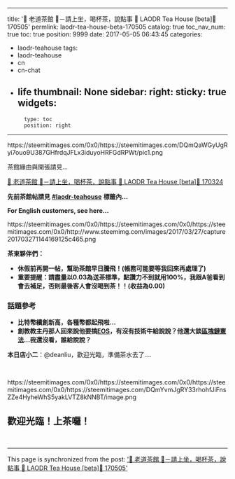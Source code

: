
---
title: '🍵 老道茶館 🍵－請上坐，喝杯茶，說點事 🍵 LAODR Tea House [beta]🍵 170505'
permlink: laodr-tea-house-beta-170505
catalog: true
toc_nav_num: true
toc: true
position: 9999
date: 2017-05-05 06:43:45
categories:
- laodr-teahouse
tags:
- laodr-teahouse
- cn
- cn-chat
- life
thumbnail: None
sidebar:
    right:
        sticky: true
widgets:
    -
        type: toc
        position: right
---


<html>
<p>https://steemitimages.com/0x0/https://steemitimages.com/DQmQaWGyUgRyi7ouo9U387GHfrdqJFLx3iduyoHRFGdRPWt/pic1.png</p>
<p>茶館緣由與開張請見...</p>
<p><a href="https://steemit.com/laodr-teahouse/@deanliu/laodr-tea-house-beta">🍵 老道茶館 🍵－請上坐，喝杯茶，說點事 🍵 LAODR Tea House [beta]🍵 170324</a></p>
<p><strong>先前茶館帖請見</strong> <a href="https://steemit.com/trending/laodr-teahouse"><strong>#laodr-teahouse</strong></a> <strong>標籤內...&nbsp;</strong></p>
<p><strong>For English customers, see here... &nbsp;</strong></p>
<p>https://steemitimages.com/0x0/https://steemitimages.com/0x0/https://steemitimages.com/0x0/http://www.steemimg.com/images/2017/03/27/capture201703271144169125c465.png</p>
<p><strong>茶東夥伴們：</strong></p>
<ul>
  <li><strong>休假前再開一帖，幫助茶館早日騰飛！(帳務可能要等我回來再處理了)</strong></li>
  <li><strong>重要提醒：請盡量以0.03為送茶標準，點讚力不到就用100%，我跟A爸看到會去補足，否則最後客人會沒喝到茶！！(收益為0.00)</strong><br>
</li>
</ul>
<h3><strong>話題參考</strong></h3>
<ul>
  <li><strong>比特幣續創新高，各種幣都起飛啦...&nbsp;</strong></li>
  <li><strong>創教教主丹那人回來說他要搞</strong><a href="https://steemit.com/eos/@dantheman/join-me-at-consensus-2017-for-the-eos-launch-party"><strong>EOS</strong></a><strong>，有沒有技術牛給說說？他還大談</strong><a href="https://steemit.com/eos/@dantheman/how-to-create-a-meaningful-blockchain-constitution"><strong>區塊鏈憲法</strong></a><strong>...我還沒看，誰給說說？</strong><br>
</li>
</ul>
<p><strong>本日店小二</strong>：@deanliu，歡迎光臨，準備茶水去了.... &nbsp; &nbsp;</p>
<p><br></p>
<p>https://steemitimages.com/0x0/https://steemitimages.com/0x0/https://steemitimages.com/0x0/https://steemitimages.com/DQmYvmJgRY33rhohfJiFnsZZe4HyheWhS5yakLVTZ8kNNBT/image.png</p>
<h2>歡迎光臨！上茶囉！</h2>
<p><br></p>
</html>

- - -

This page is synchronized from the post: ['🍵 老道茶館 🍵－請上坐，喝杯茶，說點事 🍵 LAODR Tea House [beta]🍵 170505'](https://steemit.com/@deanliu/laodr-tea-house-beta-170505)
